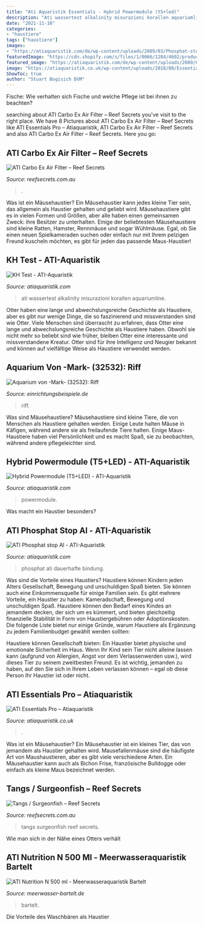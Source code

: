 ```yaml
---
title: "Ati Aquaristik Essentials - Hybrid Powermodule (t5+led)"
description: "Ati wassertest alkalinity misurazioni korallen aquariumline"
date: "2021-11-10"
categories:
- "haustiere"
tags: ["haustiere"]
images:
- "https://atiaquaristik.com/de/wp-content/uploads/2089/03/Phosphat-stop-Al-original.png"
featuredImage: "https://cdn.shopify.com/s/files/1/0066/1284/4602/products/prd_958799__aticarboex_1-700x700_1200x1200.jpg?v=1594337505"
featured_image: "https://atiaquaristik.com/de/wp-content/uploads/2089/03/Phosphat-stop-Al-original.png"
image: "https://atiaquaristik.co.uk/wp-content/uploads/2018/08/Essentials-pro-Set-big-200x200.png"
ShowToc: true
author: "Stuart Bogisich DVM"
---
```



Fische: Wie verhalten sich Fische und welche Pflege ist bei ihnen zu beachten?

	

		
searching about ATI Carbo Ex Air Filter – Reef Secrets you've visit to the right place. We have 8 Pictures about ATI Carbo Ex Air Filter – Reef Secrets like ATI Essentials Pro – Atiaquaristik, ATI Carbo Ex Air Filter – Reef Secrets and also ATI Carbo Ex Air Filter – Reef Secrets. Here you go:
		
    
## ATI Carbo Ex Air Filter – Reef Secrets

<img loading=lazy src="https://cdn.shopify.com/s/files/1/0066/1284/4602/products/prd_958799__aticarboex_1-700x700_1200x1200.jpg?v=1594337505" onerror="this.onerror=null;this.src='https://tse1.mm.bing.net/th?id=OIP.I8E9qk58dp7W5GsEuiRa7gHaHa&amp;pid=15.1';" alt="ATI Carbo Ex Air Filter – Reef Secrets">

_Source: reefsecrets.com.au_

>. 

	

Was ist ein Mäusehaustier?
Ein Mäusehaustier kann jedes kleine Tier sein, das allgemein als Haustier gehalten und geliebt wird. Mäusehaustiere gibt es in vielen Formen und Größen, aber alle haben einen gemeinsamen Zweck: ihre Besitzer zu unterhalten. Einige der beliebtesten Mäusehaustiere sind kleine Ratten, Hamster, Rennmäuse und sogar Wühlmäuse. Egal, ob Sie einen neuen Spielkameraden suchen oder einfach nur mit Ihrem pelzigen Freund kuscheln möchten, es gibt für jeden das passende Maus-Haustier!

    
## KH Test - ATI-Aquaristik

<img loading=lazy src="https://atiaquaristik.com/de/wp-content/uploads/2089/03/KH-us.png" onerror="this.onerror=null;this.src='https://tse2.mm.bing.net/th?id=OIP.kmGFupu8rf0QQw1lVoHGfgHaHa&amp;pid=15.1';" alt="KH Test - ATI-Aquaristik">

_Source: atiaquaristik.com_

>ati wassertest alkalinity misurazioni korallen aquariumline. 

	

Otter haben eine lange und abwechslungsreiche Geschichte als Haustiere, aber es gibt nur wenige Dinge, die so faszinierend und missverstanden sind wie Otter.
Viele Menschen sind überrascht zu erfahren, dass Otter eine lange und abwechslungsreiche Geschichte als Haustiere haben. Obwohl sie nicht mehr so beliebt sind wie früher, bleiben Otter eine interessante und missverstandene Kreatur. Otter sind für ihre Intelligenz und Neugier bekannt und können auf vielfältige Weise als Haustiere verwendet werden.

    
## Aquarium Von -Mark- (32532): Riff

<img loading=lazy src="https://www.einrichtungsbeispiele.de/images_32532/h1080_w1920/besatz-im-aquarium-riff__d5913eb03d6bd4e70506fb9ae139817c.jpg" onerror="this.onerror=null;this.src='https://tse2.mm.bing.net/th?id=OIP.Hh7p0AT_kEf6ikoYem_8CQHaJ4&amp;pid=15.1';" alt="Aquarium von -Mark- (32532): Riff">

_Source: einrichtungsbeispiele.de_

>riff. 

	

Was sind Mäusehaustiere?
Mäusehaustiere sind kleine Tiere, die von Menschen als Haustiere gehalten werden. Einige Leute halten Mäuse in Käfigen, während andere sie als freilaufende Tiere halten. Einige Maus-Haustiere haben viel Persönlichkeit und es macht Spaß, sie zu beobachten, während andere pflegeleichter sind.

    
## Hybrid Powermodule (T5+LED) - ATI-Aquaristik

<img loading=lazy src="https://atiaquaristik.com/de/wp-content/uploads/2013/06/ATI_Hybrid_mit_Spiegelung-410x351.png" onerror="this.onerror=null;this.src='https://tse2.mm.bing.net/th?id=OIP.F-iYWz4BUHsJHUeJM5CMHQAAAA&amp;pid=15.1';" alt="Hybrid Powermodule (T5+LED) - ATI-Aquaristik">

_Source: atiaquaristik.com_

>powermodule. 

	

Was macht ein Haustier besonders?

    
## ATI Phosphat Stop Al - ATI-Aquaristik

<img loading=lazy src="https://atiaquaristik.com/de/wp-content/uploads/2089/03/Phosphat-stop-Al-original.png" onerror="this.onerror=null;this.src='https://tse4.mm.bing.net/th?id=OIP.dK-que7PAOgPqZ8rm7fxfwHaFj&amp;pid=15.1';" alt="ATI Phosphat stop Al - ATI-Aquaristik">

_Source: atiaquaristik.com_

>phosphat ati dauerhafte bindung. 

	

Was sind die Vorteile eines Haustiers?
Haustiere können Kindern jeden Alters Gesellschaft, Bewegung und unschuldigen Spaß bieten. Sie können auch eine Einkommensquelle für einige Familien sein.
Es gibt mehrere Vorteile, ein Haustier zu haben: Kameradschaft, Bewegung und unschuldigen Spaß. Haustiere können den Bedarf eines Kindes an jemandem decken, der sich um es kümmert, und bieten gleichzeitig finanzielle Stabilität in Form von Haustiergebühren oder Adoptionskosten.
Die folgende Liste bietet nur einige Gründe, warum Haustiere als Ergänzung zu jedem Familienbudget gewählt werden sollten:

Haustiere können Gesellschaft bieten: Ein Haustier bietet physische und emotionale Sicherheit im Haus. Wenn Ihr Kind sein Tier nicht alleine lassen kann (aufgrund von Allergien, Angst vor dem Verlassenwerden usw.), wird dieses Tier zu seinem zweitbesten Freund. Es ist wichtig, jemanden zu haben, auf den Sie sich in Ihrem Leben verlassen können – egal ob diese Person Ihr Haustier ist oder nicht.

    
## ATI Essentials Pro – Atiaquaristik

<img loading=lazy src="https://atiaquaristik.co.uk/wp-content/uploads/2018/08/Essentials-pro-Set-big-200x200.png" onerror="this.onerror=null;this.src='https://tse3.mm.bing.net/th?id=OIP.QihO5bTXOxoA2s4FTXsQ9AAAAA&amp;pid=15.1';" alt="ATI Essentials Pro – Atiaquaristik">

_Source: atiaquaristik.co.uk_

>. 

	

Was ist ein Mäusehaustier?
Ein Mäusehaustier ist ein kleines Tier, das von jemandem als Haustier gehalten wird. Mausefallenmäuse sind die häufigste Art von Maushaustieren, aber es gibt viele verschiedene Arten. Ein Mäusehaustier kann auch als Bichon Frise, französische Bulldogge oder einfach als kleine Maus bezeichnet werden.

    
## Tangs / Surgeonfish – Reef Secrets

<img loading=lazy src="http://cdn.shopify.com/s/files/1/0066/1284/4602/collections/imagejpg_c1d29c88-c998-4d0a-871c-f801b4f2eb54_1200x1200.jpg?v=1554447862" onerror="this.onerror=null;this.src='https://tse3.mm.bing.net/th?id=OIP.OdpoOVMqoFDdk3mi2fd0UAHaEt&amp;pid=15.1';" alt="Tangs / Surgeonfish – Reef Secrets">

_Source: reefsecrets.com.au_

>tangs surgeonfish reef secrets. 

	

Wie man sich in der Nähe eines Otters verhält

    
## ATI Nutrition N 500 Ml - Meerwasseraquaristik Bartelt

<img loading=lazy src="https://www.meerwasser-bartelt.de/media/image/product/6276/lg/ati-nutrition-n-500-ml.jpg" onerror="this.onerror=null;this.src='https://tse2.mm.bing.net/th?id=OIP.75wK3piS_uBC4B_9ayVf2AHaHa&amp;pid=15.1';" alt="ATI Nutrition N 500 ml - Meerwasseraquaristik Bartelt">

_Source: meerwasser-bartelt.de_

>bartelt. 

	

Die Vorteile des Waschbären als Haustier

